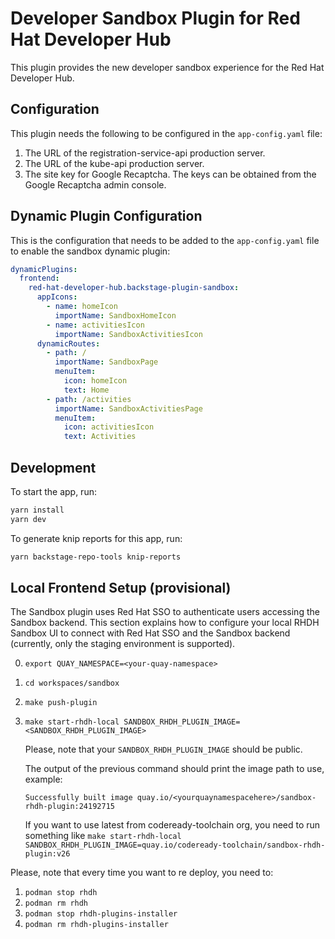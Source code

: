 # Developer Sandbox Plugin for Red Hat Developer Hub

This plugin provides the new developer sandbox experience for the Red Hat Developer Hub.

## Configuration

This plugin needs the following to be configured in the `app-config.yaml` file:

1. The URL of the registration-service-api production server.
2. The URL of the kube-api production server.
3. The site key for Google Recaptcha. The keys can be obtained from the Google Recaptcha admin console.

## Dynamic Plugin Configuration

This is the configuration that needs to be added to the `app-config.yaml` file to enable the sandbox dynamic plugin:

```yaml
dynamicPlugins:
  frontend:
    red-hat-developer-hub.backstage-plugin-sandbox:
      appIcons:
        - name: homeIcon
          importName: SandboxHomeIcon
        - name: activitiesIcon
          importName: SandboxActivitiesIcon
      dynamicRoutes:
        - path: /
          importName: SandboxPage
          menuItem:
            icon: homeIcon
            text: Home
        - path: /activities
          importName: SandboxActivitiesPage
          menuItem:
            icon: activitiesIcon
            text: Activities
```

## Development

To start the app, run:

```sh
yarn install
yarn dev
```

To generate knip reports for this app, run:

```sh
yarn backstage-repo-tools knip-reports
```

## Local Frontend Setup (provisional)
The Sandbox plugin uses Red Hat SSO to authenticate users accessing the Sandbox backend. This section explains how to configure your local RHDH Sandbox UI to connect with Red Hat SSO and the Sandbox backend (currently, only the staging environment is supported).

0. `export QUAY_NAMESPACE=<your-quay-namespace>`
1. `cd workspaces/sandbox`
2. `make push-plugin`
3. `make start-rhdh-local SANDBOX_RHDH_PLUGIN_IMAGE=<SANDBOX_RHDH_PLUGIN_IMAGE>`

    Please, note that your `SANDBOX_RHDH_PLUGIN_IMAGE` should be public. 

    The output of the previous command should print the image path to use, example:
    ```
    Successfully built image quay.io/<yourquaynamespacehere>/sandbox-rhdh-plugin:24192715
    ```
    If you want to use latest from codeready-toolchain org, you need to run something like `make start-rhdh-local SANDBOX_RHDH_PLUGIN_IMAGE=quay.io/codeready-toolchain/sandbox-rhdh-plugin:v26`

Please, note that every time you want to re deploy, you need to:
1. `podman stop rhdh`
2. `podman rm rhdh`
3. `podman stop rhdh-plugins-installer`
4. `podman rm rhdh-plugins-installer`
